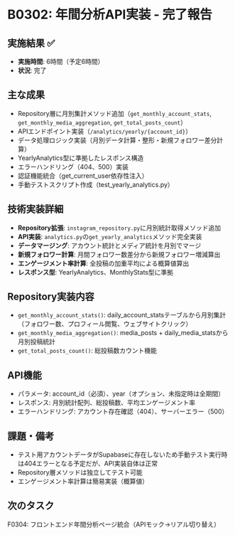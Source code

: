 # B0302: 年間分析API実装 - 完了報告

## 実施結果 ✅
- **実施時間**: 6時間（予定6時間）
- **状況**: 完了

## 主な成果
- Repository層に月別集計メソッド追加（`get_monthly_account_stats`, `get_monthly_media_aggregation`, `get_total_posts_count`）
- APIエンドポイント実装（`/analytics/yearly/{account_id}`）
- データ処理ロジック実装（月別データ計算・整形・新規フォロワー差分計算）
- YearlyAnalytics型に準拠したレスポンス構造
- エラーハンドリング（404、500）実装
- 認証機能統合（get_current_user依存性注入）
- 手動テストスクリプト作成（test_yearly_analytics.py）

## 技術実装詳細
- **Repository拡張**: `instagram_repository.py`に月別統計取得メソッド追加
- **API実装**: `analytics.py`の`get_yearly_analytics`メソッド完全実装
- **データマージング**: アカウント統計とメディア統計を月別でマージ
- **新規フォロワー計算**: 月間フォロワー数差分から新規フォロワー増減算出
- **エンゲージメント率計算**: 全投稿の加重平均による概算値算出
- **レスポンス型**: YearlyAnalytics、MonthlyStats型に準拠

## Repository実装内容
- `get_monthly_account_stats()`: daily_account_statsテーブルから月別集計（フォロワー数、プロフィール閲覧、ウェブサイトクリック）
- `get_monthly_media_aggregation()`: media_posts + daily_media_statsから月別投稿統計
- `get_total_posts_count()`: 総投稿数カウント機能

## API機能
- パラメータ: account_id（必須）、year（オプション、未指定時は全期間）
- レスポンス: 月別統計配列、総投稿数、平均エンゲージメント率
- エラーハンドリング: アカウント存在確認（404）、サーバーエラー（500）

## 課題・備考
- テスト用アカウントデータがSupabaseに存在しないため手動テスト実行時は404エラーとなる予定だが、API実装自体は正常
- Repository層メソッドは独立してテスト可能
- エンゲージメント率計算は簡易実装（概算値）

## 次のタスク
F0304: フロントエンド年間分析ページ統合（APIモック→リアル切り替え）